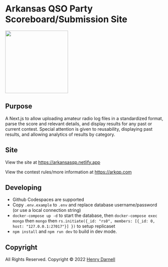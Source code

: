 # Arkansas QSO Party Scoreboard/Submission Site

<a href="https://arkansasqp.netlify.app">
  <img src="https://arkansasqp.netlify.app/Arkansas-QSO-Party-logo.png" width="200"/>
</a>

## Purpose

A Next.js to allow uploading amateur radio log files in a standardized format, parse the score and relevant details, and display results for any past or current contest. Special attention is given to reusability, displaying past results, and allowing analytics of results by category.

## Site

View the site at https://arkansasqp.netlify.app

View the contest rules/more information at https://arkqp.com

## Developing

- Github Codespaces are supported
- Copy `.env.example` to `.env` and replace database username/password (or use a local connection string)
- `docker-compose up -d` to start the database, then `docker-compose exec mongo` then `mongo` then `rs.initiate({_id: "rs0", members: [{_id: 0, host: "127.0.0.1:27017"}] })` to setup replicaset
- `npm install` and `npm run dev` to build in dev mode.

## Copyright

All Rights Reserved. Copyright © 2022 [Henry Darnell](https://darnell.io/)
